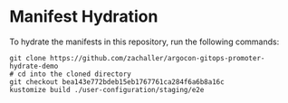 # Manifest Hydration

To hydrate the manifests in this repository, run the following commands:

```shell
git clone https://github.com/zachaller/argocon-gitops-promoter-hydrate-demo
# cd into the cloned directory
git checkout bea143e772bdeb15eb1767761ca284f6a6b8a16c
kustomize build ./user-configuration/staging/e2e
```

